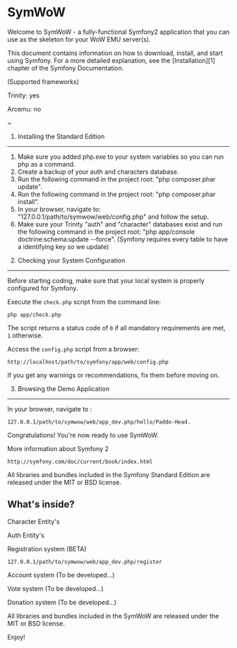 SymWoW
========================

Welcome to SymWoW - a fully-functional Symfony2 application
that you can use as the skeleton for your WoW EMU server(s).

This document contains information on how to download, install, and start
using Symfony. For a more detailed explanation, see the [Installation][1]
chapter of the Symfony Documentation.

(Supported frameworks)

Trinity: yes

Arcemu: no

~

1) Installing the Standard Edition
----------------------------------

1. Make sure you added php.exe to your system variables so you can run php as a command.
2. Create a backup of your auth and characters database.
3. Run the following command in the project root: "php composer.phar update".
4. Run the following command in the project root: "php composer.phar install".
5. In your browser, navigate to: "127.0.0.1/path/to/symwow/web/config.php" and follow the setup.
6. Make sure your Trinity "auth" and "character" databases exist and run the following
command in the project root: "php app/console doctrine:schema:update --force".
(Symfony requires every table to have a identifying key so we update)


2) Checking your System Configuration
-------------------------------------

Before starting coding, make sure that your local system is properly
configured for Symfony.

Execute the `check.php` script from the command line:

    php app/check.php

The script returns a status code of `0` if all mandatory requirements are met,
`1` otherwise.

Access the `config.php` script from a browser:

    http://localhost/path/to/symfony/app/web/config.php

If you get any warnings or recommendations, fix them before moving on.

3) Browsing the Demo Application
--------------------------------

In your browser, navigate to :

    127.0.0.1/path/to/symwow/web/app_dev.php/hello/Paddo-Head.

Congratulations! You're now ready to use SymWoW.

More information about Symfony 2

    http://symfony.com/doc/current/book/index.html

All libraries and bundles included in the Symfony Standard Edition are
released under the MIT or BSD license.

What's inside?
---------------

Character Entity's

Auth Entity's

Registration system (BETA)

    127.0.0.1/path/to/symwow/web/app_dev.php/register

Account system (To be developed...)

Vote system (To be developed...)

Donation system (To be developed...)

All libraries and bundles included in the SymWoW are released
under the MIT or BSD license.


Enjoy!